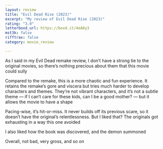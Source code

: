 ```yaml
---
layout: review
title: "Evil Dead Rise (2023)"
excerpt: "My review of Evil Dead Rise (2023)"
rating: "3.0"
letterboxd_url: https://boxd.it/4eA0y3
mst3k: false
rifftrax: false
category: movie_review

---
```


As I said in my Evil Dead remake review, I don’t have a strong tie to the original movies, so there’s nothing precious about them that this movie could sully

Compared to the remake, this is a more chaotic and fun experience. It retains the remake’s gore and viscera but tries much harder to develop characters and themes. They’re not vibrant characters, and it’s not a subtle theme — if I can’t care for these kids, can I be a good mother? — but it allows the movie to have a shape

Pacing-wise, it’s hit-or-miss. It never builds off its previous scare, so it doesn’t have the original’s relentlessness. But I liked that? The originals got exhausting in a way this one avoided

I also liked how the book was discovered, and the demon summoned

Overall, not bad, very gross, and so on